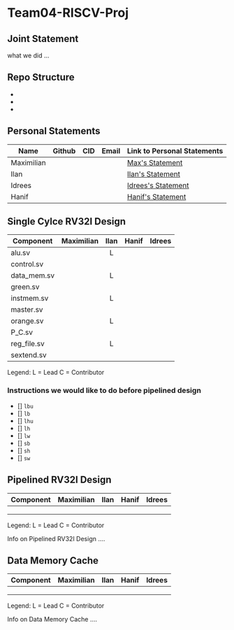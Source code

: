 # Team04-RISCV-Proj

## Joint Statement

what we did ...

## Repo Structure 
-
-
-

## Personal Statements
| Name | Github | CID | Email | Link to Personal Statements|
| -------- | -------- | -------- | -------- | -------- |
| Maximilian | | | | [Max's Statement](statements/Maximilian.md)
| Ilan | | | | [Ilan's Statement](statements/Ilan.md) 
| Idrees | | | | [Idrees's Statement](statements/Idrees.md) 
| Hanif | | | | [Hanif's Statement](statements/Hanif.md) 


## Single Cylce RV32I Design

| Component | Maximilian | Ilan | Hanif | Idrees |
| -------- | :--------: | :--------: | :--------: | :--------: |
| alu.sv | | L | |
| control.sv | | | |
| data_mem.sv | | L | |
| green.sv | | | |
| instmem.sv | | L | |
| master.sv | | | |
| orange.sv | | L | |
| P_C.sv | | | |
| reg_file.sv | | L | |
| sextend.sv | | | |

Legend: L = Lead C = Contributor

### Instructions we would like to do before pipelined design
- [] `lbu`
- [] `lb`
- [] `lhu`
- [] `lh`
- [] `lw`
- [] `sb`
- [] `sh`
- [] `sw`

## Pipelined RV32I Design

| Component | Maximilian | Ilan | Hanif | Idrees |
| -------- | :--------: | :--------: | :--------: | :--------: |
| | | | |
| | | | |
| | | | |

Legend: L = Lead C = Contributor


Info on Pipelined RV32I Design ....

## Data Memory Cache

| Component | Maximilian | Ilan | Hanif | Idrees |
| -------- | :--------: | :--------: | :--------: | :--------: |
| | | | |
| | | | |
| | | | |

Legend: L = Lead C = Contributor


Info on Data Memory Cache ....




